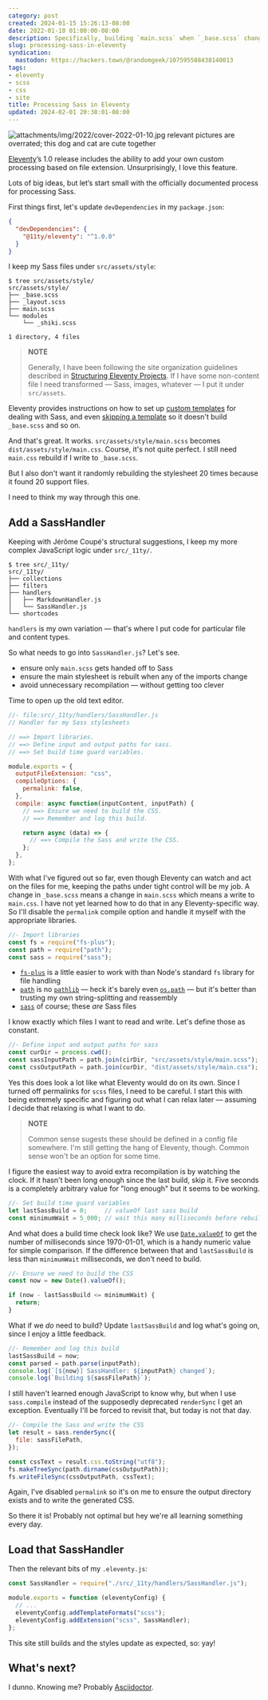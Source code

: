 ```yaml
---
category: post
created: 2024-01-15 15:26:13-08:00
date: 2022-01-10 01:00:00-08:00
description: Specifically, building `main.scss` when `_base.scss` changes
slug: processing-sass-in-eleventy
syndication:
  mastodon: https://hackers.town/@randomgeek/107595588438140013
tags:
- eleventy
- scss
- css
- site
title: Processing Sass in Eleventy
updated: 2024-02-01 20:38:01-08:00
---
```


![attachments/img/2022/cover-2022-01-10.jpg](../../../attachments/img/2022/cover-2022-01-10.jpg)
relevant pictures are overrated; this dog and cat are cute together

[Eleventy](../../../card/Eleventy.md)’s 1.0 release includes the ability to add your own custom processing based on file extension. Unsurprisingly, I love this feature.

Lots of big ideas, but let’s start small with the officially documented process for processing Sass.

First things first, let's update `devDependencies` in my `package.json`:

````json
{
  "devDependencies": {
    "@11ty/eleventy": "^1.0.0"
  }
}
````

I keep my Sass files under `src/assets/style`:

````console
$ tree src/assets/style/
src/assets/style/
├── _base.scss
├── _layout.scss
├── main.scss
└── modules
    └── _shiki.scss

1 directory, 4 files
````

 > 
 > **NOTE**
>
 > Generally, I have been following the site organization guidelines described in [Structuring Eleventy Projects](https://www.webstoemp.com/blog/eleventy-projects-structure/). If I have some non-content file I need transformed — Sass, images, whatever — I put it under `src/assets`.

Eleventy provides instructions on how to set up [custom templates](https://www.11ty.dev/docs/languages/custom/) for dealing with Sass, and even [skipping a template](https://www.11ty.dev/docs/languages/custom/#skipping-a-template-from-inside-of-the-compile-function) so it doesn't build `_base.scss` and so on.

And that's great. It works. `src/assets/style/main.scss` becomes `dist/assets/style/main.css`. Course, it's not quite perfect. I still need `main.css` rebuild if I write to `_base.scss`.

But I also don't want it randomly rebuilding the stylesheet 20 times because it found 20 support files.

I need to think my way through this one.

## Add a SassHandler

Keeping with Jérôme Coupé's structural suggestions, I keep my more complex JavaScript logic under `src/_11ty/`.

````console
$ tree src/_11ty/
src/_11ty/
├── collections
├── filters
├── handlers
│   ├── MarkdownHandler.js
│   └── SassHandler.js
└── shortcodes
````

`handlers` is my own variation — that's where I put code for particular file and content types.

So what needs to go into `SassHandler.js`? Let's see.

* ensure only `main.scss` gets handed off to Sass
* ensure the main stylesheet is rebuilt when any of the imports change
* avoid unnecessary recompilation — without getting too clever

Time to open up the old text editor.

````javascript
//- file:src/_11ty/handlers/SassHandler.js
// Handler for my Sass stylesheets

// ==> Import libraries.
// ==> Define input and output paths for sass.
// ==> Set build time guard variables.

module.exports = {
  outputFileExtension: "css",
  compileOptions: {
    permalink: false,
  },
  compile: async function(inputContent, inputPath) {
    // ==> Ensure we need to build the CSS.
    // ==> Remember and log this build.

    return async (data) => {
      // ==> Compile the Sass and write the CSS.
    };
  },
};
````

With what I've figured out so far, even though Eleventy can watch and act on the files for me, keeping the paths under tight control will be my job. A
change in `_base.scss` means a change in `main.scss` which means a write to `main.css`. I have not yet learned how to do that in any Eleventy-specific way. So I'll disable the `permalink` compile option and handle it myself with the appropriate libraries.

````javascript
//- Import libraries
const fs = require("fs-plus");
const path = require("path");
const sass = require("sass");
````

* [`fs-plus`](http://atom.github.io/fs-plus/) is a little easier to work with than Node's standard `fs`   library for file handling
* [`path`](https://nodejs.org/dist/latest-v16.x/docs/api/path.html) is no [`pathlib`](https://docs.python.org/3/library/pathlib.html) — heck it's barely even [`os.path`](https://docs.python.org/3/library/os.path.html) — but it's better than trusting my own string-splitting and reassembly
* [`sass`](https://sass-lang.com) of course; these *are* Sass files

I know exactly which files I want to read and write. Let's define those as constant.

````javascript
//- Define input and output paths for sass
const curDir = process.cwd();
const sassInputPath = path.join(cirDir, "src/assets/style/main.scss");
const cssOutputPath = path.join(curDir, "dist/assets/style/main.css");
````

Yes this does look a lot like what Eleventy would do on its own. Since I turned off permalinks for `scss` files, I need to be careful. I start this with being extremely specific and figuring out what I can relax later — assuming I decide that relaxing is what I want to do.

 > 
 > **NOTE**
>
 > Common sense sugests these should be defined in a config file somewhere. I'm still getting the hang of Eleventy, though. Common sense won't be an option for some time.

I figure the easiest way to avoid extra recompilation is by watching the clock. If it hasn't been long enough since the last build, skip it. Five seconds is a completely arbitrary value for "long enough" but it seems to be working.

````javascript
//- Set build time guard variables
let lastSassBuild = 0;     // valueOf last sass build
const minimumWait = 5_000; // wait this many milliseconds before rebuilding
````

And what does a build time check look like? We use [`Date.valueOf`](https://developer.mozilla.org/en-US/docs/web/javascript/reference/global_objects/date/valueof) to get the number of milliseconds since 1970-01-01, which is a handy numeric value for simple comparison. If the difference between that and `lastSassBuild` is less than `minimumWait` milliseconds, we don't need to build.

````javascript
//- Ensure we need to build the CSS
const now = new Date().valueOf();

if (now - lastSassBuild <= minimumWait) {
  return;
}
````

What if we *do* need to build? Update `lastSassBuild` and log what's going on, since I enjoy a little feedback.

````javascript
//- Remember and log this build
lastSassBuild = now;
const parsed = path.parse(inputPath);
console.log(`[${now}] SassHandler: ${inputPath} changed`);
console.log(`Building ${sassFilePath}`);
````

I still haven't learned enough JavaScript to know why, but when I use `sass.compile` instead of the supposedly deprecated `renderSync` I get an exception. Eventually I'll be forced to revisit that, but today is not that day.

````javascript
//- Compile the Sass and write the CSS
let result = sass.renderSync({
  file: sassFilePath,
});

const cssText = result.css.toString("utf8");
fs.makeTreeSync(path.dirname(cssOutputPath));
fs.writeFileSync(cssOutputPath, cssText);
````

Again, I've disabled `permalink` so it's on me to ensure the output directory exists and to write the generated CSS.

So there it is! Probably not optimal but hey we're all learning something every day.

## Load that SassHandler

Then the relevant bits of my `.eleventy.js`:

````javascript
const SassHandler = require("./src/_11ty/handlers/SassHandler.js");

module.exports = function (eleventyConfig) {
  // ...
  eleventyConfig.addTemplateFormats("scss");
  eleventyConfig.addExtension("scss", SassHandler);
};
````

This site still builds and the styles update as expected, so: yay!

## What's next?

I dunno. Knowing me? Probably [Asciidoctor](https://asciidoctor.org).